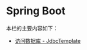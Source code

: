 # Spring Boot

<!-- ::: tip
主题组件受到相同的 [浏览器的 API 访问限制](../guide/using-vue.md#浏览器的API访问限制).
::: -->

本栏的主要内容如下：

- [访问数据库 - JdbcTemplate](./jdbcTemplate.md)
